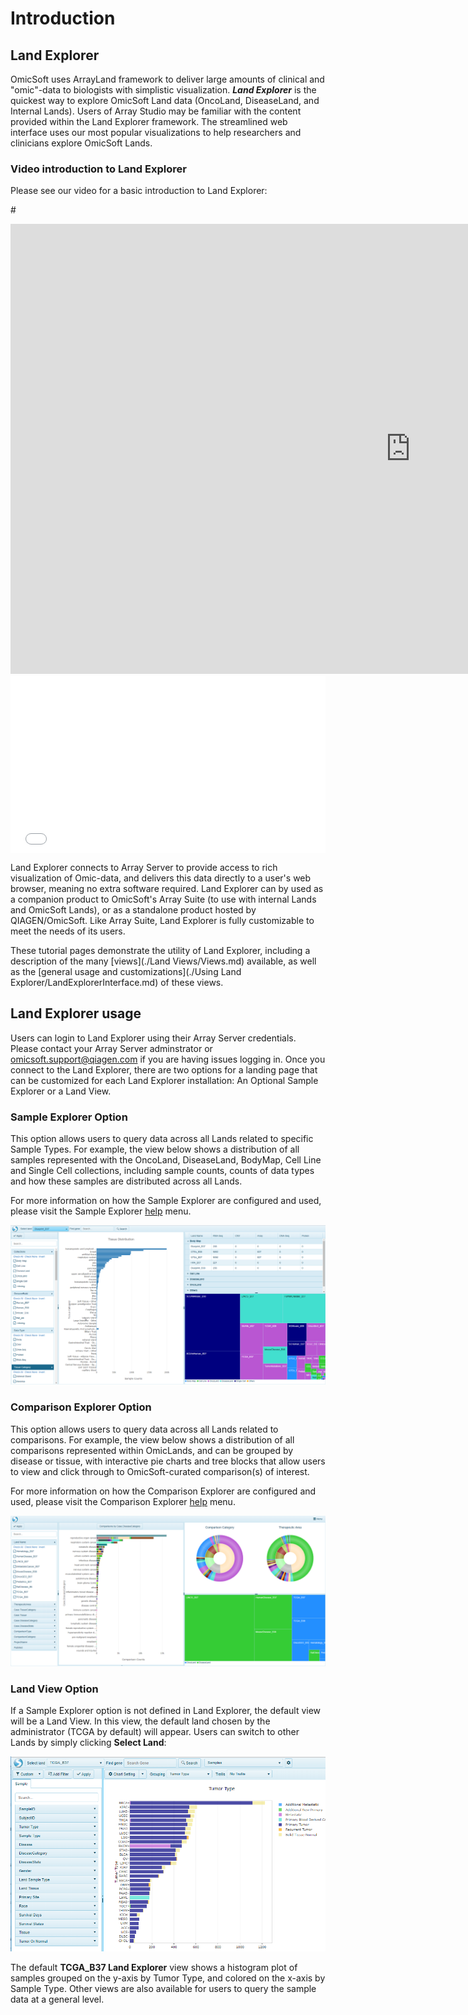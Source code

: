 # Introduction


## Land Explorer

OmicSoft uses ArrayLand framework to deliver large amounts of clinical and "omic"-data to biologists with simplistic visualization. ***Land Explorer*** is the quickest way to explore OmicSoft Land data (OncoLand, DiseaseLand, and Internal Lands). Users of Array Studio may be familiar with the content provided within the Land Explorer framework. The streamlined web interface uses our most popular visualizations to help researchers and clinicians explore OmicSoft Lands.

### Video introduction to Land Explorer

Please see our video for a basic introduction to Land Explorer:

#<div class="video-wrapper">
  <iframe width="1280" height="720" src="https://www.youtube.com/embed/Gylr_Pi2sxM" frameborder="0" allowfullscreen></iframe>
</div>

<div style="width:100%; height:0; position: relative; padding-bottom:56.25%"><iframe src="//qiagenbioinformatics.23video.com/v.ihtml/player.html?token=617eaed4e28a0df6d6554b06dffc9fb0&source=embed&photo%5fid=49720383" style="width:100%; height:100%; position: absolute; top: 0; left: 0;" frameborder="0" border="0" scrolling="no" allowfullscreen="1" mozallowfullscreen="1" webkitallowfullscreen="1" allow="autoplay; fullscreen"></iframe></div>


Land Explorer connects to Array Server to provide access to rich visualization of Omic-data, and delivers this data directly to a user's web browser, meaning no extra software required. Land Explorer can by used as a companion product to OmicSoft's Array Suite (to use with internal Lands and OmicSoft Lands), or as a standalone product hosted by QIAGEN/OmicSoft. Like Array Suite, Land Explorer is fully customizable to meet the needs of its users.

These tutorial pages demonstrate the utility of Land Explorer, including a description of the many [views](./Land Views/Views.md) available, as well as the [general usage and customizations](./Using Land Explorer/LandExplorerInterface.md) of these views.

## Land Explorer usage

Users can login to Land Explorer using their Array Server credentials. Please contact your Array Server adminstrator or omicsoft.support@qiagen.com if you are having issues logging in. Once you connect to the Land Explorer, there are two options for a landing page that can be customized for each Land Explorer installation: An Optional Sample Explorer or a Land View.

### Sample Explorer Option

This option allows users to query data across all Lands related to specific Sample Types. For example, the view below shows a distribution of all samples represented with the OncoLand, DiseaseLand, BodyMap, Cell Line and Single Cell collections, including sample counts, counts of data types and how these samples are distributed across all Lands.


For more information on how the Sample Explorer are configured and used, please visit the Sample Explorer [help](./Explorer/SampleExplorer.md) menu.

![Front_Page](images/FrontPageNirav.png)

### Comparison Explorer Option

This option allows users to query data across all Lands related to comparisons. For example, the view below shows a distribution of all comparisons represented within OmicLands, and can be grouped by disease or tissue, with interactive pie charts and tree blocks that allow users to view and click through to OmicSoft-curated comparison(s) of interest.

For more information on how the Comparison Explorer are configured and used, please visit the Comparison Explorer [help](./Explorer/ComparisonExplorer.md) menu.

![ComparisonExplorerHomePage](images/ComparisonExplorerHomePage.png)


### Land View Option

If a Sample Explorer option is not defined in Land Explorer, the default view will be a Land View. In this view, the default land chosen by the administrator (TCGA by default) will appear. Users can switch to other Lands by simply clicking **Select Land**:

![LandPortal_login_png](images/LandPortal_login.png)

The default **TCGA_B37 Land Explorer** view shows a histogram plot of samples grouped on the y-axis by Tumor Type, and colored on the x-axis by Sample Type. Other views are also available for users to query the sample data at a general level.
